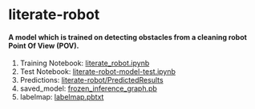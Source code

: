 # literate-robot

#### A model which is trained on detecting obstacles from a cleaning robot Point Of View (POV).

1. Training Notebook: [literate_robot.ipynb](https://colab.research.google.com/drive/1wMAVb21JKEOi11FrCKrOkdAox7XIyVJC?usp=sharing)
2. Test Notebook: [literate-robot-model-test.ipynb](https://colab.research.google.com/drive/141ngYZT8YGBsAk1O_JAZyLvNxT31OkTx?usp=sharing)
3. Predictions: [literate-robot/PredictedResults](https://github.com/Spectre-ak/literate-robot/tree/main/PredictedResults)
4. saved_model: [frozen_inference_graph.pb](https://github.com/Spectre-ak/literate-robot/blob/main/graphs/frozen_inference_graph.pb)
5. labelmap: [labelmap.pbtxt](https://github.com/Spectre-ak/literate-robot/blob/main/graphs/labelmap.pbtxt)
